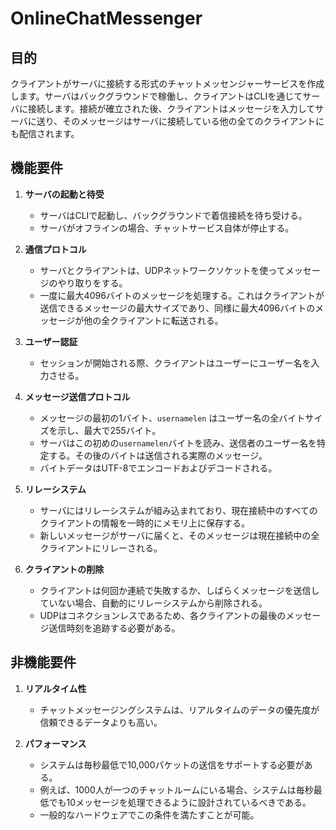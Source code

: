 # OnlineChatMessenger

## 目的
クライアントがサーバに接続する形式のチャットメッセンジャーサービスを作成します。サーバはバックグラウンドで稼働し、クライアントはCLIを通じてサーバに接続します。接続が確立された後、クライアントはメッセージを入力してサーバに送り、そのメッセージはサーバに接続している他の全てのクライアントにも配信されます。

## 機能要件

1. **サーバの起動と待受**
   - サーバはCLIで起動し、バックグラウンドで着信接続を待ち受ける。
   - サーバがオフラインの場合、チャットサービス自体が停止する。

2. **通信プロトコル**
   - サーバとクライアントは、UDPネットワークソケットを使ってメッセージのやり取りをする。
   - 一度に最大4096バイトのメッセージを処理する。これはクライアントが送信できるメッセージの最大サイズであり、同様に最大4096バイトのメッセージが他の全クライアントに転送される。

3. **ユーザー認証**
   - セッションが開始される際、クライアントはユーザーにユーザー名を入力させる。

4. **メッセージ送信プロトコル**
   - メッセージの最初の1バイト、`usernamelen` はユーザー名の全バイトサイズを示し、最大で255バイト。
   - サーバはこの初めの`usernamelen`バイトを読み、送信者のユーザー名を特定する。その後のバイトは送信される実際のメッセージ。
   - バイトデータはUTF-8でエンコードおよびデコードされる。

5. **リレーシステム**
   - サーバにはリレーシステムが組み込まれており、現在接続中のすべてのクライアントの情報を一時的にメモリ上に保存する。
   - 新しいメッセージがサーバに届くと、そのメッセージは現在接続中の全クライアントにリレーされる。

6. **クライアントの削除**
   - クライアントは何回か連続で失敗するか、しばらくメッセージを送信していない場合、自動的にリレーシステムから削除される。
   - UDPはコネクションレスであるため、各クライアントの最後のメッセージ送信時刻を追跡する必要がある。

## 非機能要件

1. **リアルタイム性**
   - チャットメッセージングシステムは、リアルタイムのデータの優先度が信頼できるデータよりも高い。

2. **パフォーマンス**
   - システムは毎秒最低で10,000パケットの送信をサポートする必要がある。
   - 例えば、1000人が一つのチャットルームにいる場合、システムは毎秒最低でも10メッセージを処理できるように設計されているべきである。
   - 一般的なハードウェアでこの条件を満たすことが可能。

